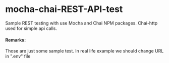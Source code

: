 # mocha-chai-REST-API-test
Sample REST testing with use Mocha and Chai NPM packages. Chai-http used for simple api calls.

#### Remarks:
Those are just some sample test. In real life example we should change URL in ".env" file